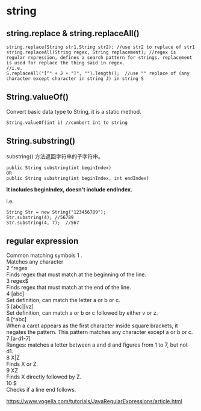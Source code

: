 # string    

## string.replace & string.replaceAll()    

    string.replace(String str1,String str2); //use str2 to replace of str1         
    string.replaceAll(String regex, String replacement); //regex is regular rxpression, defines a search pattern for strings. replacement is used for replace the thing said in regex.       
    //i.e.     
    S.replaceAll("[^" + J + "]", "").length();  //use "" replace of (any character except character in string J) in string S     


## String.valueOf()    
Convert basic data type to String, it is a static method.    

    String.valueOf(int i) //combert int to string


## String.substring()     
substring() 方法返回字符串的子字符串。      

    public String substring(int beginIndex)    
    OR
    public String substring(int beginIndex, int endIndex)

<b> It includes beginIndex, doesn't include endIndex. </b>          

i.e.   

    String Str = new String("123456789");
    Str.substring(4); //56789
    Str.substring(4, 7);  //567



## regular expression    
Common matching symbols
1 .      
Matches any character       
2 ^regex   
Finds regex that must match at the beginning of the line.    
3 regex$     
Finds regex that must match at the end of the line.      
4 [abc]     
Set definition, can match the letter a or b or c.     
5 [abc][vz]    
Set definition, can match a or b or c followed by either v or z.     
6 [^abc]     
When a caret appears as the first character inside square brackets, it negates the pattern. This pattern matches any character except a or b or c.      
7 [a-d1-7]     
Ranges: matches a letter between a and d and figures from 1 to 7, but not d1.     
8 X|Z      
Finds X or Z.      
9 XZ    
Finds X directly followed by Z.      
10 $    
Checks if a line end follows.       

https://www.vogella.com/tutorials/JavaRegularExpressions/article.html     


